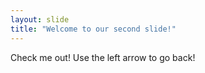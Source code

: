 ```yaml
---
layout: slide
title: "Welcome to our second slide!"
---
```

Check me out!
Use the left arrow to go back!
